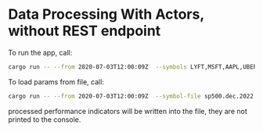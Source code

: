 # Data Processing With Actors, without REST endpoint

To run the app, call:

```bash
cargo run -- --from 2020-07-03T12:00:09Z  --symbols LYFT,MSFT,AAPL,UBER,LYFT,AMD,GOOG --out-file outf.csv
```

To load params from file, call:

```bash
cargo run -- --from 2020-07-03T12:00:09Z  --symbol-file sp500.dec.2022.txt --out-file outf.csv
```

processed performance indicators will be written into the file, they are not printed to the console.